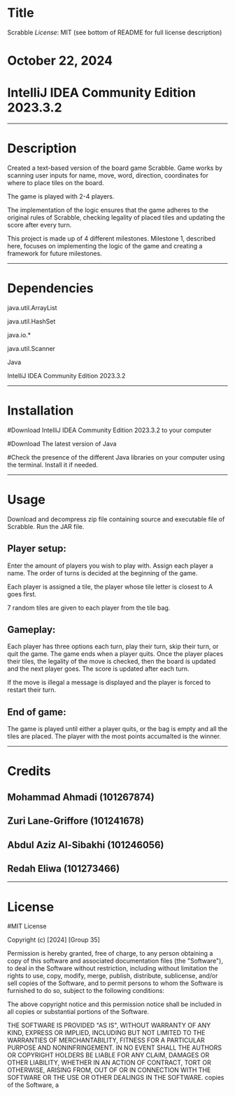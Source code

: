 # Title

Scrabble *License*: MIT (see bottom of README for full license description)

# October 22, 2024

# IntelliJ IDEA Community Edition 2023.3.2


__________________________________________________________________________________________________________________________

# Description

Created a text-based version of the board game Scrabble. Game works by scanning user inputs for name, move, word, direction, 
coordinates for where to place tiles on the board. 

The game is played with 2-4 players.

The implementation of the logic ensures that the game adheres to the original rules of Scrabble, checking legality of placed tiles 
and updating the score after every turn.

This project is made up of 4 different milestones. Milestone 1, described here, focuses on implementing the logic of the game and 
creating a framework for future milestones.

__________________________________________________________________________________________________________________________

# Dependencies

java.util.ArrayList

java.util.HashSet

java.io.*

java.util.Scanner

Java 

IntelliJ IDEA Community Edition 2023.3.2

__________________________________________________________________________________________________________________________

# Installation

#Download IntelliJ IDEA Community Edition 2023.3.2 to your computer

#Download The latest version of Java

#Check the presence of the different Java libraries on your computer using the terminal. Install it if needed.

__________________________________________________________________________________________________________________________

# Usage

Download and decompress zip file containing source and executable file of Scrabble. Run the JAR file.

## Player setup:

Enter the amount of players you wish to play with. Assign each player a name. The order of turns is decided at the beginning of the game. 

Each player is assigned a tile, the player whose tile letter is closest to A goes first.

7 random tiles are given to each player from the tile bag. 

## Gameplay:

Each player has three options each turn, play their turn, skip their turn, or quit the game. The game ends when a player quits. Once the player places their tiles, the legality of the move is checked, then the board is updated and the next player goes. The score is 
updated after each turn.

If the move is illegal a message is displayed and the player is forced to restart their turn.

## End of game: 

The game is played until either a player quits, or the bag is empty and all the tiles are placed. The player with the most points 
accumalted is the winner.

__________________________________________________________________________________________________________________________

# Credits

## Mohammad Ahmadi (101267874)

## Zuri Lane-Griffore (101241678) 

## Abdul Aziz Al-Sibakhi (101246056)

## Redah Eliwa (101273466)
__________________________________________________________________________________________________________________________

# License

#MIT License

Copyright (c) [2024] [Group 35]

Permission is hereby granted, free of charge, to any person obtaining a copy
of this software and associated documentation files (the "Software"), to deal
in the Software without restriction, including without limitation the rights
to use, copy, modify, merge, publish, distribute, sublicense, and/or sell
copies of the Software, and to permit persons to whom the Software is
furnished to do so, subject to the following conditions:

The above copyright notice and this permission notice shall be included in all
copies or substantial portions of the Software.

THE SOFTWARE IS PROVIDED "AS IS", WITHOUT WARRANTY OF ANY KIND, EXPRESS OR
IMPLIED, INCLUDING BUT NOT LIMITED TO THE WARRANTIES OF MERCHANTABILITY,
FITNESS FOR A PARTICULAR PURPOSE AND NONINFRINGEMENT. IN NO EVENT SHALL THE
AUTHORS OR COPYRIGHT HOLDERS BE LIABLE FOR ANY CLAIM, DAMAGES OR OTHER
LIABILITY, WHETHER IN AN ACTION OF CONTRACT, TORT OR OTHERWISE, ARISING FROM,
OUT OF OR IN CONNECTION WITH THE SOFTWARE OR THE USE OR OTHER DEALINGS IN THE
SOFTWARE.
copies of the Software, a
